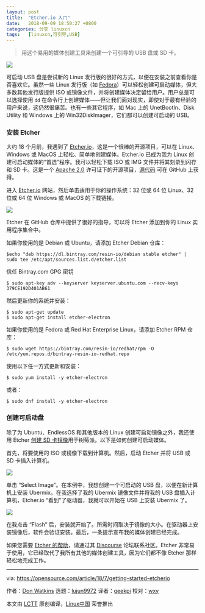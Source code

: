 ```yaml
---
layout: post
title:	"Etcher.io 入门"
date:	2018-09-09 18:50:27 +0800 
categories:	分享 linuxcn 
tags:	[linuxcn,可引导,USB]
---
```




> 
> 用这个易用的媒体创建工具来创建一个可引导的 USB 盘或 SD 卡。
> 
> 
> 


![](/Asserts/Images//attachment/album/201809/09/185015rkz8uoq4cklqckxl.jpg)


可启动 USB 盘是尝试新的 Linux 发行版的很好的方式，以便在安装之前查看你是否喜欢它。虽然一些 Linux 发行版（如 [Fedora](https://getfedora.org/en_GB/workstation/download/)）可以轻松创建可启动媒体，但大多数其他发行版提供 ISO 或镜像文件，并将创建媒体决定留给用户。用户总是可以选择使用 `dd` 在命令行上创建媒体——但让我们面对现实，即使对于最有经验的用户来说，这仍然很痛苦。也有一些其它程序，如 Mac 上的 UnetBootIn、Disk Utility 和 Windows 上的 Win32DiskImager，它们都可以创建可启动的 USB。


### 安装 Etcher


大约 18 个月前，我遇到了 [Etcher.io](http://etcher.io)，这是一个很棒的开源项目，可以在 Linux、Windows 或 MacOS 上轻松、简单地创建媒体。Etcher.io 已成为我为 Linux 创建可启动媒体的“首选”程序。我可以轻松下载 ISO 或 IMG 文件并将其刻录到闪存和 SD 卡。这是一个 [Apache 2.0](https://github.com/resin-io/etcher/blob/master/LICENSE) 许可证下的开源项目，[源代码](https://github.com/resin-io/etcher) 可在 GitHub 上获得。


进入 [Etcher.io](https://etcher.io/) 网站，然后单击适用于你的操作系统：32 位或 64 位 Linux、32 位或 64 位 Windows 或 MacOS 的下载链接。


![](/Asserts/Images//attachment/album/201809/09/185031r5fokssial6k6c15.png)


Etcher 在 GitHub 仓库中提供了很好的指导，可以将 Etcher 添加到你的 Linux 实用程序集合中。


如果你使用的是 Debian 或 Ubuntu，请添加 Etcher Debian 仓库：



```
$echo "deb https://dl.bintray.com/resin-io/debian stable etcher" | sudo tee /etc/apt/sources.list.d/etcher.list
```

信任 Bintray.com GPG 密钥



```
$ sudo apt-key adv --keyserver keyserver.ubuntu.com --recv-keys 379CE192D401AB61
```

然后更新你的系统并安装：



```
$ sudo apt-get update
$ sudo apt-get install etcher-electron
```

如果你使用的是 Fedora 或 Red Hat Enterprise Linux，请添加 Etcher RPM 仓库：



```
$ sudo wget https://bintray.com/resin-io/redhat/rpm -O /etc/yum.repos.d/bintray-resin-io-redhat.repo
```

使用以下任一方式更新和安装：



```
$ sudo yum install -y etcher-electron
```

或者：



```
$ sudo dnf install -y etcher-electron
```

### 创建可启动盘


除了为 Ubuntu、EndlessOS 和其他版本的 Linux 创建可启动镜像之外，我还使用 Etcher [创建 SD 卡镜像](https://www.raspberrypi.org/magpi/pi-sd-etcher/)用于树莓派。以下是如何创建可启动媒体。


首先，将要使用的 ISO 或镜像下载到计算机。然后，启动 Etcher 并将 USB 或 SD 卡插入计算机。


![](/Asserts/Images//attachment/album/201809/09/185032bsjmtmtcouolmdhk.png)


单击 “Select Image”。在本例中，我想创建一个可启动的 USB 盘，以便在新计算机上安装 Ubermix。在我选择了我的 Ubermix 镜像文件并将我的 USB 盘插入计算机，Etcher.io “看到”了驱动器，我就可以开始在 USB 上安装 Ubermix 了。


![](/Asserts/Images//attachment/album/201809/09/185033add3t8811zz993g5.png)


在我点击 “Flash” 后，安装就开始了。所需时间取决于镜像的大小。在驱动器上安装镜像后，软件会验证安装。最后，一条提示宣布我的媒体创建已经完成。


如果您需要 [Etcher 的帮助](https://github.com/resin-io/etcher/blob/master/SUPPORT.md)，请通过其 [Discourse](https://forums.resin.io/c/etcher) 论坛联系社区。Etcher 非常易于使用，它已经取代了我所有其他的媒体创建工具，因为它们都不像 Etcher 那样轻松地完成工作。




---


via: <https://opensource.com/article/18/7/getting-started-etcherio>


作者：[Don Watkins](https://opensource.com/users/don-watkins) 选题：[lujun9972](https://github.com/lujun9972) 译者：[geekpi](https://github.com/geekpi) 校对：[wxy](https://github.com/wxy)


本文由 [LCTT](https://github.com/LCTT/TranslateProject) 原创编译，[Linux中国](https://linux.cn/) 荣誉推出
